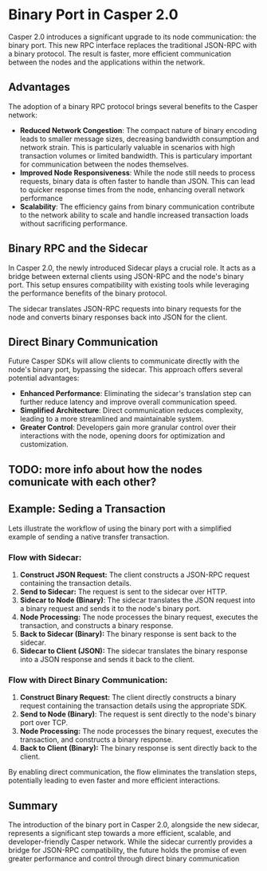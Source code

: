 # Binary Port in Casper 2.0

Casper 2.0 introduces a significant upgrade to its node communication: the binary port. This new RPC interface replaces the traditional JSON-RPC with a binary protocol. The result is faster, more efficient communication between the nodes and the applications within the network.

## Advantages

The adoption of a binary RPC protocol brings several benefits to the Casper network:

* **Reduced Network Congestion**: The compact nature of binary encoding leads to smaller message sizes, decreasing bandwidth consumption and network strain. This is particularly valuable in scenarios with high transaction volumes or limited bandwidth. This is particulary important for communication between the nodes themselves.
* **Improved Node Responsiveness**: While the node still needs to process requests, binary data is often faster to handle than JSON. This can lead to quicker response times from the node, enhancing overall network performance
* **Scalability**: The efficiency gains from binary communication contribute to the network ability to scale and handle increased transaction loads without sacrificing performance.

## Binary RPC and the Sidecar

In Casper 2.0, the newly introduced Sidecar plays a crucial role. It acts as a bridge between external clients using JSON-RPC and the node's binary port. This setup ensures compatibility with existing tools while leveraging the performance benefits of the binary protocol.

The sidecar translates JSON-RPC requests into binary requests for the node and converts binary responses back into JSON for the client.

## Direct Binary Communication

Future Casper SDKs will allow clients to communicate directly with the node's binary port, bypassing the sidecar. This approach offers several potential advantages:

* **Enhanced Performance**: Eliminating the sidecar's translation step can further reduce latency and improve overall communication speed.
* **Simplified Architecture**: Direct communication reduces complexity, leading to a more streamlined and maintainable system.
* **Greater Control**: Developers gain more granular control over their interactions with the node, opening doors for optimization and customization.

## TODO: more info about how the nodes comunicate with each other?

## Example: Seding a Transaction

Lets illustrate the workflow of using the binary port with a simplified example of sending a native transfer transaction.

### Flow with Sidecar:

1. **Construct JSON Request:** The client constructs a JSON-RPC request containing the transaction details.
2. **Send to Sidecar:** The request is sent to the sidecar over HTTP.
3. **Sidecar to Node (Binary)**: The sidecar translates the JSON request into a binary request and sends it to the node's binary port.
4. **Node Processing:** The node processes the binary request, executes the transaction, and constructs a binary response.
5. **Back to Sidecar (Binary):** The binary response is sent back to the sidecar.
6. **Sidecar to Client (JSON):** The sidecar translates the binary response into a JSON response and sends it back to the client.

### Flow with Direct Binary Communication:

1. **Construct Binary Request:** The client directly constructs a binary request containing the transaction details using the appropriate SDK.
2. **Send to Node (Binary)**: The request is sent directly to the node's binary port over TCP.
3. **Node Processing:** The node processes the binary request, executes the transaction, and constructs a binary response.
4. **Back to Client (Binary):** The binary response is sent directly back to the client.

By enabling direct communication, the flow eliminates the translation steps, potentially leading to even faster and more efficient interactions.

## Summary

The introduction of the binary port in Casper 2.0, alongside the new sidecar, represents a significant step towards a more efficient, scalable, and developer-friendly Casper network. While the sidecar currently provides a bridge for JSON-RPC compatibility, the future holds the promise of even greater performance and control through direct binary communication
